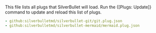 This file lists all plugs that SilverBullet will load. Run the {[Plugs: Update]} command to update and reload this list of plugs.

```yaml
- github:silverbulletmd/silverbullet-git/git.plug.json
- github:silverbulletmd/silverbullet-mermaid/mermaid.plug.json
```